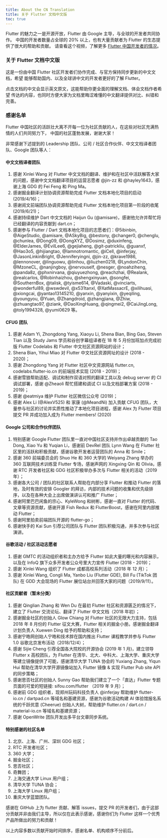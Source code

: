 ```yaml
---
title: About the CN Translation
title: 关于 Flutter 文档中文版
toc: true
---
```


Flutter 的魅力之一是开源开放，Flutter 由 Google 主导，与全球的开发者共同协作。
中国的开发者数量占全球的 20% 以上，也有大量贡献者为 Flutter 的生态提供了很大的帮助和贡献。
请查看这个视频，了解更多 [Flutter 中国开发者的情况](https://www.bilibili.com/video/av68148864)。

### 关于 Flutter 文档中文版

这是一份由中国 Flutter 社区开发者们协作完成、与官方保持同步更新的中文文档，希望
能够帮助国内、以及全球讲中文的开发者更好的了解 Flutter。

点击文档的中文会显示英文原文，这能帮助你更全面的理解文档、体会文档作者希望
传达的内容，也同时方便大家为文档里晦涩难懂的中文翻译提供对比、纠错和完善。

### 感谢名单

Flutter 中国社区的活跃壮大离不开每一位为社区贡献的人，在这些对社区充满热情的人们共同努力下，
中国的社区蓬勃发展，谢谢大家！

非常感谢下述提到的 Leadership 团队、公司 / 社区合作伙伴、中文文档译者团队、Google 团队等人：

#### 中文文档译者团队
1. 感谢 Xinlei Wang 对 Flutter 中文文档的翻译、维护和在社区中活跃解答大家的问题，感谢中文文档翻译项目的运营志愿者 @jin-zz 和 @hayley1643，感谢上海 GDG 的 Fei Feng 和 Ping Ma。
1. 感谢掘金翻译计划协调资源帮助完成 Flutter 文档本地化项目的启动 (2019/4/16)；
1. 感谢阅文前端团队协调资源帮助完成 Flutter 文档本地化项目第一阶段的收尾 (2019/6/21)；
1. 感谢持续维护 Dart 中文文档的 Haijun Gu (@amisare)，感谢他允许并帮忙将已经翻译的内容贡献到 dart.cn；
1. 感谢参与 Flutter / Dart 文档本地化项目的志愿者们：@5ibinbin, @AigeStudio, @amisare, @ASkyBig, @bestony, @changer0, @chenglu, @chunlea, @Dong09, @DongXYZ, @Dosimz, @duxinfeng, @ElderJames, @EvilLee6, @gejiaheng, @git-patrickliu, @guanxf, @Hao3o5, @hijiangtao, @Iamnotromantic, @iCell, @inferjay, @JasonLinkinBright, @Jenniferyingni, @jin-zz, @krave1986, @lennonover, @linguowu, @linhou, @liuzhen0218, @LyndonChin, @MzoneCL, @nanjingboy, @nervouself, @nesger, @noahziheng, @panda8z, @phxnirvana, @qiuyuezhong, @reachzhai, @Realank, @realcarlos, @Robinhaizhou, @shengxinyuan, @songfei, @SouthernBox, @talisk, @tyisme614, @Vadaski, @vinciarts, @wonderful89, @wswdevil, @x531tanxl, @XatMassacrE, @xilihuasi, @xiongcai, @yantao13145210, @yanxin, @yanyixin, @yeqiling, @youngyou, @Yuan, @Zhangdroid, @zhangjiana, @Zhiw, @zhuangtao97, @ziank, @DaoXingHuang, @qingmei2, @CaiJingLong, @toly1994328, @yumi0629 等。

#### CFUG 团队
1. 感谢 Adam Yi, Zhongdong Yang, Xiaoyu Li, Shena Bian, Bing Gao, Steven Tian 以及 Study Jams 学员和谷创字幕组译者在 18 年 5 月份加班加点完成初版 Flutter Codelabs 和 Flutter 中文社区资源网站的设计；
1. Shena Bian, Yihui Miao 对 Flutter 中文社区资源网址的设计 (2018 - 2020)；
1. 感谢 Zhongdong Yang 对 Flutter 社区中文资源网站 flutter.cn, codelabs.flutter-io.cn 的前端技术实现 (2018 - 2019)；
1. 感谢雪狼帮助适配、调试和制作双语对照的翻译工具以及 debug server 的 CI 调试部署，感谢 @Zheaoli 帮忙搭建和调试 CI 以及文档部署方案 (2018 - 2019)；
1. 感谢 @eatmiya 维护 Flutter 社区微信公众号 (2019)；
1. 感谢 Alex Li (@AlexV525) 和 家康 (@MeandNi) 加入贡献 CFUG 团队，大量参与社区的讨论并实质性推动了本地化项目进程，感谢 Alex 为 Flutter 项目提交 PR 并成功加入成为 Flutter members! (2020)

#### Google 公司和合作伙伴团队
1. 特别感谢 Google Flutter 团队里一直对中国社区支持并作出卓越贡献的 Tao Dong, Xiao Yu 和 Yuqian Li，感谢前 DevRel 团队 Lynn Wang 在 Flutter 社区里的活跃和积极贡献，感谢谷歌开发者运营团队的 Anna 和 Smile；
1. 感谢 360 前端委员会的 Shuo He 和 360 大学的 Weiyang Zhang 举办的 360 互联网技术训练营 Flutter 专场，感谢声网的 Xingxing Qin 和 Olivia，感谢 RTC 开发者社区和 GDG 社区积极举办多次与 Flutter 相关的活动（2019 年）；
1. 感谢各大公司 / 团队的社区联系人帮助在内部分享 Flutter 和推动 Flutter 的落地，及时有效的安排 Googler 的拜访，内部的技术问题的收集和优先级排序，以及在各种大会上出席做演讲认可和推广 Flutter；
1. 感谢阿里巴巴闲鱼的宗心、KyleWong 和树彬，感谢一直对 Flutter 的代码、文章等资源贡献，感谢开源 Fish Redux 和 FlutterBoost，感谢在阿里内部推动 Flutter；
1. 感谢阿里拍卖前端团队开源的 flutter-go；
1. 感谢快手的 Kai Sun 引荐公司团队与 Flutter 团队积极沟通，并多次参与社区演讲。

#### 谷歌活动 / 社区活动志愿者
1. 感谢 GMTC 的活动组织者和主办方给予 Flutter 如此大量的曝光和内容展示，以及在 InfoQ 旗下众多开发者公众号里大力宣传 Flutter (2018 - 2019)；
1. 感谢 Xinlei Wang 组织了 Flutter 成都高校系列活动（2018 年 12 月）；
1. 感谢 Xinlei Wang, Congli Ma, Yanbo Liu (Flutter GDE), Bill Fu (TikTok 团队) 在 GDD 大会现场的 Flutter 展位站台并回答大家的问题（2019/9/11）。

#### 社区贡献者（暂未分类）
1. 感谢 Qinglian Zhang 和 Wen Du 在最初 Flutter 社区和资源匮乏的情况下，建立了 Flutter 交流论坛、翻译了 Flutter 中文文档（2018 年初）；
1. 感谢掘金社区的创始人 Glow Chiang 对 Flutter 社区的无限大力支持，包括 2018 年 8 月份的 Flutter 征文大赛，Flutter 相关的掘金小册。感谢掘金翻译计划负责人 Xuewen Ding 给予的帮助和支持；
1. 感谢宁皓网创始人宁皓和技术胖在国内推出 Flutter 课程教学并参与 Flutter 1.0 谷歌北京发布活动（2018/12/4）；
1. 感谢 Sijie Cheng 引荐全国各大院校的开源协会 (2019 年 1 月)，建立领导 Flutter x 高校团队，为 Flutter 在清华、北大、中科大、上海大学、重庆大学等建立镜像提供了可能，感谢清华大学 TUNA 协会的 Yuxiang Zhang, Yiqun Hui 帮助在清华大学开源镜像站加入 Flutter 镜像 & 实现 Flutter Pub site API 的同步策略；
1. 感谢思否社区的创始人 Sunny Gao 帮助我们建立了一个「直达」Flutter 专题页面的可爱的短链接: sifou.com/flutter （2019 年 9 月）；
1. 感谢前 GDG 组织者，现郑州玩码科技负责人 @inferjay 帮助维护 flutter-io.cn / dartpad.cn 等域名和基建资源，感谢为谷歌活动构建 AI 体验馆报名系统的千跃优意 (Cheerue) 创始人大树，帮助维护 flutter.cn / dart.cn / material-io.cn 等域名和基建资源；
1. 感谢 OpenWrite 团队开发出多平台文章同步系统。

#### 特别感谢的社区名单
1. 北京、上海、广州、深圳 GDG 社区；
1. RTC 开发者社区；
1. 360 大学；
1. 掘金社区；
1. 思否社区；
1. 奇舞团；
1. 上海交通大学 Linux 用户组；
1. 清华大学 TUNA 协会；
1. 上海大学 Linux 用户组；
1. 重庆大学蓝盟团队。

感谢在 GitHub 上为 flutter 贡献、解答 issues，提交 PR 的开发者们，由于这部分贡献并非由我们主导，所以仅在此表示感谢，感谢你们为 Flutter 这样一个优秀产品所做出的努力和贡献！

以上内容多数以贡献开始时间排序，感谢名单、机构顺序不分前后。

